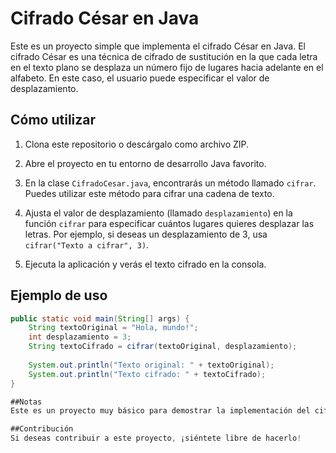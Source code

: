 # Cifrado César en Java

Este es un proyecto simple que implementa el cifrado César en Java. El cifrado César es una técnica de cifrado de sustitución en la que cada letra en el texto plano se desplaza un número fijo de lugares hacia adelante en el alfabeto. En este caso, el usuario puede especificar el valor de desplazamiento.

## Cómo utilizar

1. Clona este repositorio o descárgalo como archivo ZIP.

2. Abre el proyecto en tu entorno de desarrollo Java favorito.

3. En la clase `CifradoCesar.java`, encontrarás un método llamado `cifrar`. Puedes utilizar este método para cifrar una cadena de texto. 

4. Ajusta el valor de desplazamiento (llamado `desplazamiento`) en la función `cifrar` para especificar cuántos lugares quieres desplazar las letras. Por ejemplo, si deseas un desplazamiento de 3, usa `cifrar("Texto a cifrar", 3)`.

5. Ejecuta la aplicación y verás el texto cifrado en la consola.

## Ejemplo de uso

```java
public static void main(String[] args) {
    String textoOriginal = "Hola, mundo!";
    int desplazamiento = 3;
    String textoCifrado = cifrar(textoOriginal, desplazamiento);
    
    System.out.println("Texto original: " + textoOriginal);
    System.out.println("Texto cifrado: " + textoCifrado);
}

##Notas
Este es un proyecto muy básico para demostrar la implementación del cifrado César en Java. Puedes personalizarlo y expandirlo según tus necesidades.

##Contribución
Si deseas contribuir a este proyecto, ¡siéntete libre de hacerlo!

